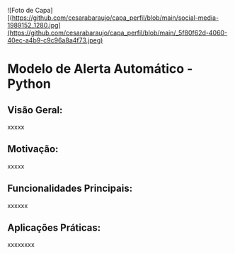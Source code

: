 ![Foto de Capa][(https://github.com/cesarabaraujo/capa_perfil/blob/main/social-media-1989152_1280.jpg](https://github.com/cesarabaraujo/capa_perfil/blob/main/_5f80f62d-4060-40ec-a4b9-c9c96a8a4f73.jpeg)

# Modelo de Alerta Automático - Python 

## Visão Geral:

xxxxx

## Motivação:

xxxxx

## Funcionalidades Principais:

xxxxxx

## Aplicações Práticas:

xxxxxxxx
